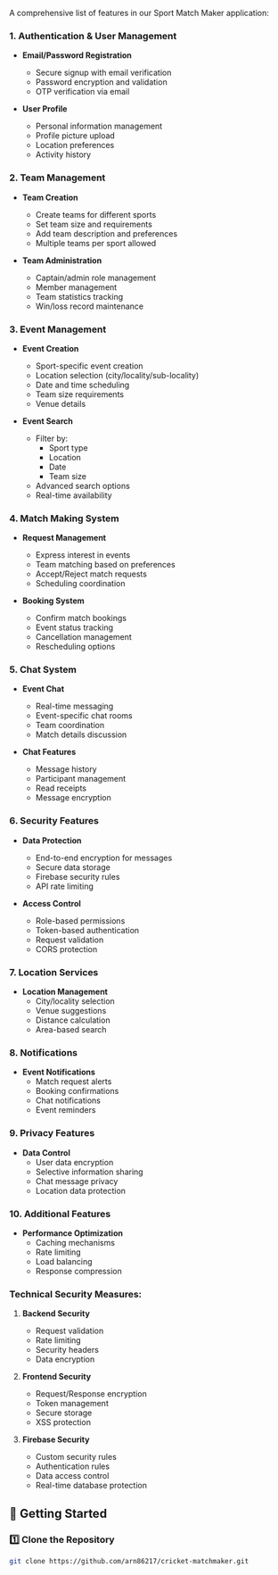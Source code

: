 A comprehensive list of features in our Sport Match Maker application:

### 1. Authentication & User Management
- **Email/Password Registration**
  - Secure signup with email verification
  - Password encryption and validation
  - OTP verification via email

- **User Profile**
  - Personal information management
  - Profile picture upload
  - Location preferences
  - Activity history

### 2. Team Management
- **Team Creation**
  - Create teams for different sports
  - Set team size and requirements
  - Add team description and preferences
  - Multiple teams per sport allowed

- **Team Administration**
  - Captain/admin role management
  - Member management
  - Team statistics tracking
  - Win/loss record maintenance

### 3. Event Management
- **Event Creation**
  - Sport-specific event creation
  - Location selection (city/locality/sub-locality)
  - Date and time scheduling
  - Team size requirements
  - Venue details

- **Event Search**
  - Filter by:
    - Sport type
    - Location
    - Date
    - Team size
  - Advanced search options
  - Real-time availability

### 4. Match Making System
- **Request Management**
  - Express interest in events
  - Team matching based on preferences
  - Accept/Reject match requests
  - Scheduling coordination

- **Booking System**
  - Confirm match bookings
  - Event status tracking
  - Cancellation management
  - Rescheduling options

### 5. Chat System
- **Event Chat**
  - Real-time messaging
  - Event-specific chat rooms
  - Team coordination
  - Match details discussion

- **Chat Features**
  - Message history
  - Participant management
  - Read receipts
  - Message encryption

### 6. Security Features
- **Data Protection**
  - End-to-end encryption for messages
  - Secure data storage
  - Firebase security rules
  - API rate limiting

- **Access Control**
  - Role-based permissions
  - Token-based authentication
  - Request validation
  - CORS protection

### 7. Location Services
- **Location Management**
  - City/locality selection
  - Venue suggestions
  - Distance calculation
  - Area-based search

### 8. Notifications
- **Event Notifications**
  - Match request alerts
  - Booking confirmations
  - Chat notifications
  - Event reminders

### 9. Privacy Features
- **Data Control**
  - User data encryption
  - Selective information sharing
  - Chat message privacy
  - Location data protection

### 10. Additional Features
- **Performance Optimization**
  - Caching mechanisms
  - Rate limiting
  - Load balancing
  - Response compression

### Technical Security Measures:
1. **Backend Security**
   - Request validation
   - Rate limiting
   - Security headers
   - Data encryption

2. **Frontend Security**
   - Request/Response encryption
   - Token management
   - Secure storage
   - XSS protection

3. **Firebase Security**
   - Custom security rules
   - Authentication rules
   - Data access control
   - Real-time database protection

## 🚀 Getting Started  

### 1️⃣ Clone the Repository  
```sh
git clone https://github.com/arn86217/cricket-matchmaker.git


